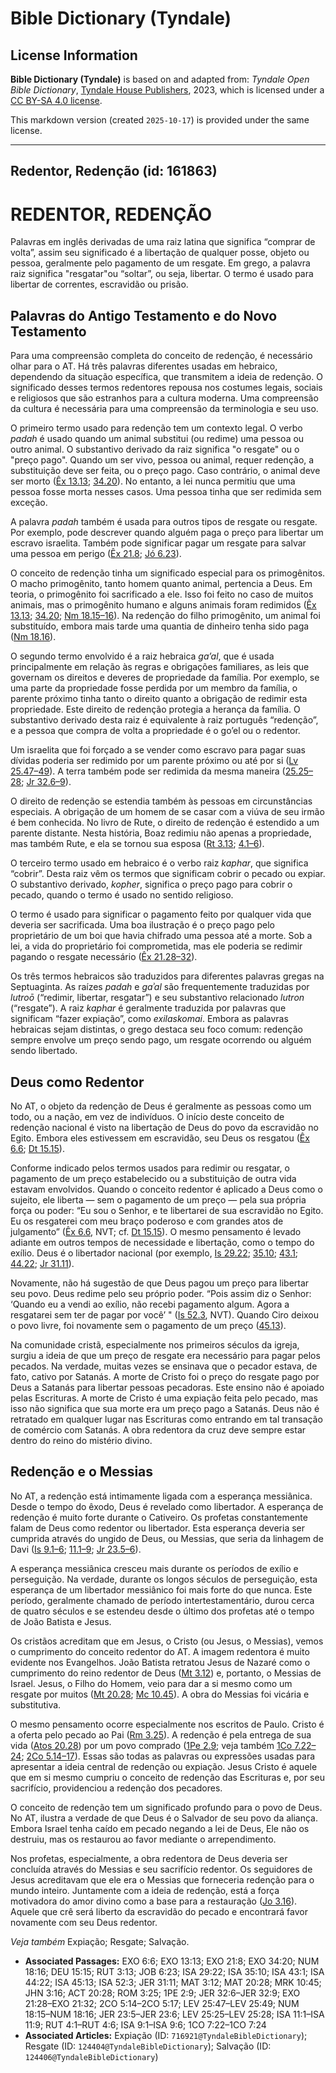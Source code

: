 # Bible Dictionary (Tyndale)

## License Information

**Bible Dictionary (Tyndale)** is based on and adapted from: _Tyndale Open Bible Dictionary_, [Tyndale House Publishers](https://tyndaleopenresources.com/), 2023, which is licensed under a [CC BY-SA 4.0 license](https://creativecommons.org/licenses/by-sa/4.0/legalcode.en).

This markdown version (created `2025-10-17`) is provided under the same license.



--------------------------------

## Redentor, Redenção (id: 161863)

REDENTOR, REDENÇÃO
==================

Palavras em inglês derivadas de uma raiz latina que significa “comprar de volta”, assim seu significado é a libertação de qualquer posse, objeto ou pessoa, geralmente pelo pagamento de um resgate. Em grego, a palavra raiz significa "resgatar"ou “soltar”, ou seja, libertar. O termo é usado para libertar de correntes, escravidão ou prisão.

Palavras do Antigo Testamento e do Novo Testamento
--------------------------------------------------

Para uma compreensão completa do conceito de redenção, é necessário olhar para o AT. Há três palavras diferentes usadas em hebraico, dependendo da situação específica, que transmitem a ideia de redenção. O significado desses termos redentores repousa nos costumes legais, sociais e religiosos que são estranhos para a cultura moderna. Uma compreensão da cultura é necessária para uma compreensão da terminologia e seu uso.

O primeiro termo usado para redenção tem um contexto legal. O verbo *padah* é usado quando um animal substitui (ou redime) uma pessoa ou outro animal. O substantivo derivado da raiz significa "o resgate" ou o "preço pago". Quando um ser vivo, pessoa ou animal, requer redenção, a substituição deve ser feita, ou o preço pago. Caso contrário, o animal deve ser morto ([Êx 13\.13](https://ref.ly/Exod13:13); [34\.20](https://ref.ly/Exod34:20)). No entanto, a lei nunca permitiu que uma pessoa fosse morta nesses casos. Uma pessoa tinha que ser redimida sem exceção.

A palavra *padah* também é usada para outros tipos de resgate ou resgate. Por exemplo, pode descrever quando alguém paga o preço para libertar um escravo israelita. Também pode significar pagar um resgate para salvar uma pessoa em perigo ([Êx 21\.8](https://ref.ly/Exod21:8); [Jó 6\.23](https://ref.ly/Job6:23)).

O conceito de redenção tinha um significado especial para os primogênitos. O macho primogênito, tanto homem quanto animal, pertencia a Deus. Em teoria, o primogênito foi sacrificado a ele. Isso foi feito no caso de muitos animais, mas o primogênito humano e alguns animais foram redimidos ([Êx 13\.13](https://ref.ly/Exod13:13); [34\.20](https://ref.ly/Exod34:20); [Nm 18\.15–16](https://ref.ly/Num18:15-Num18:16)). Na redenção do filho primogênito, um animal foi substituído, embora mais tarde uma quantia de dinheiro tenha sido paga ([Nm 18\.16](https://ref.ly/Num18:16)).

O segundo termo envolvido é a raiz hebraica *ga’al*, que é usada principalmente em relação às regras e obrigações familiares, as leis que governam os direitos e deveres de propriedade da família. Por exemplo, se uma parte da propriedade fosse perdida por um membro da família, o parente próximo tinha tanto o direito quanto a obrigação de redimir esta propriedade. Este direito de redenção protegia a herança da família. O substantivo derivado desta raiz é equivalente à raiz português “redenção”, e a pessoa que compra de volta a propriedade é o go’el ou o redentor.

Um israelita que foi forçado a se vender como escravo para pagar suas dívidas poderia ser redimido por um parente próximo ou até por si ([Lv 25\.47–49](https://ref.ly/Lev25:47-Lev25:49)). A terra também pode ser redimida da mesma maneira ([25\.25–28](https://ref.ly/Lev25:25-Lev25:28); [Jr 32\.6–9](https://ref.ly/Jer32:6-Jer32:9)).

O direito de redenção se estendia também às pessoas em circunstâncias especiais. A obrigação de um homem de se casar com a viúva de seu irmão é bem conhecida. No livro de Rute, o direito de redenção é estendido a um parente distante. Nesta história, Boaz redimiu não apenas a propriedade, mas também Rute, e ela se tornou sua esposa ([Rt 3\.13](https://ref.ly/Ruth3:13); [4\.1–6](https://ref.ly/Ruth4:1-Ruth4:6)).

O terceiro termo usado em hebraico é o verbo raiz *kaphar*, que significa “cobrir”. Desta raiz vêm os termos que significam cobrir o pecado ou expiar. O substantivo derivado, *kopher*, significa o preço pago para cobrir o pecado, quando o termo é usado no sentido religioso.

O termo é usado para significar o pagamento feito por qualquer vida que deveria ser sacrificada. Uma boa ilustração é o preço pago pelo proprietário de um boi que havia chifrado uma pessoa até a morte. Sob a lei, a vida do proprietário foi comprometida, mas ele poderia se redimir pagando o resgate necessário ([Êx 21\.28–32](https://ref.ly/Exod21:28-Exod21:32)).

Os três termos hebraicos são traduzidos para diferentes palavras gregas na Septuaginta. As raízes *padah* e *gaʾal* são frequentemente traduzidas por *lutroō* (“redimir, libertar, resgatar”) e seu substantivo relacionado *lutron* (“resgate”). A raiz *kaphar* é geralmente traduzida por palavras que significam “fazer expiação”, como *exilaskomai*. Embora as palavras hebraicas sejam distintas, o grego destaca seu foco comum: redenção sempre envolve um preço sendo pago, um resgate ocorrendo ou alguém sendo libertado.

Deus como Redentor
------------------

No AT, o objeto da redenção de Deus é geralmente as pessoas como um todo, ou a nação, em vez de indivíduos. O início deste conceito de redenção nacional é visto na libertação de Deus do povo da escravidão no Egito. Embora eles estivessem em escravidão, seu Deus os resgatou ([Êx 6\.6](https://ref.ly/Exod6:6); [Dt 15\.15](https://ref.ly/Deut15:15)).

Conforme indicado pelos termos usados para redimir ou resgatar, o pagamento de um preço estabelecido ou a substituição de outra vida estavam envolvidos. Quando o conceito redentor é aplicado a Deus como o sujeito, ele liberta — sem o pagamento de um preço — pela sua própria força ou poder: “Eu sou o Senhor, e te libertarei de sua escravidão no Egito. Eu os resgaterei com meu braço poderoso e com grandes atos de julgamento” ([Êx 6\.6](https://ref.ly/Exod6:6), NVT; cf. [Dt 15\.15](https://ref.ly/Deut15:15)). O mesmo pensamento é levado adiante em outros tempos de necessidade e libertação, como o tempo do exílio. Deus é o libertador nacional (por exemplo, [Is 29\.22](https://ref.ly/Isa29:22); [35\.10](https://ref.ly/Isa35:10); [43\.1](https://ref.ly/Isa43:1); [44\.22](https://ref.ly/Isa44:22); [Jr 31\.11](https://ref.ly/Jer31:11)).

Novamente, não há sugestão de que Deus pagou um preço para libertar seu povo. Deus redime pelo seu próprio poder. “Pois assim diz o Senhor: ‘Quando eu a vendi ao exílio, não recebi pagamento algum. Agora a resgatarei sem ter de pagar por você’ " ([Is 52\.3](https://ref.ly/Isa52:3), NVT). Quando Ciro deixou o povo livre, foi novamente sem o pagamento de um preço ([45\.13](https://ref.ly/Isa45:13)).

Na comunidade cristã, especialmente nos primeiros séculos da igreja, surgiu a ideia de que um preço de resgate era necessário para pagar pelos pecados. Na verdade, muitas vezes se ensinava que o pecador estava, de fato, cativo por Satanás. A morte de Cristo foi o preço do resgate pago por Deus a Satanás para libertar pessoas pecadoras. Este ensino não é apoiado pelas Escrituras. A morte de Cristo é uma expiação feita pelo pecado, mas isso não significa que sua morte era um preço pago a Satanás. Deus não é retratado em qualquer lugar nas Escrituras como entrando em tal transação de comércio com Satanás. A obra redentora da cruz deve sempre estar dentro do reino do mistério divino.

Redenção e o Messias
--------------------

No AT, a redenção está intimamente ligada com a esperança messiânica. Desde o tempo do êxodo, Deus é revelado como libertador. A esperança de redenção é muito forte durante o Cativeiro. Os profetas constantemente falam de Deus como redentor ou libertador. Esta esperança deveria ser cumprida através do ungido de Deus, ou Messias, que seria da linhagem de Davi ([Is 9\.1–6](https://ref.ly/Isa9:1-Isa9:6); [11\.1–9](https://ref.ly/Isa11:1-Isa11:9); [Jr 23\.5–6](https://ref.ly/Jer23:5-Jer23:6)).

A esperança messiânica cresceu mais durante os períodos de exílio e perseguição. Na verdade, durante os longos séculos de perseguição, esta esperança de um libertador messiânico foi mais forte do que nunca. Este período, geralmente chamado de período intertestamentário, durou cerca de quatro séculos e se estendeu desde o último dos profetas até o tempo de João Batista e Jesus.

Os cristãos acreditam que em Jesus, o Cristo (ou Jesus, o Messias), vemos o cumprimento do conceito redentor do AT. A imagem redentora é muito evidente nos Evangelhos. João Batista retratou Jesus de Nazaré como o cumprimento do reino redentor de Deus ([Mt 3\.12](https://ref.ly/Matt3:12)) e, portanto, o Messias de Israel. Jesus, o Filho do Homem, veio para dar a si mesmo como um resgate por muitos ([Mt 20\.28](https://ref.ly/Matt20:28); [Mc 10\.45](https://ref.ly/Mark10:45)). A obra do Messias foi vicária e substitutiva.

O mesmo pensamento ocorre especialmente nos escritos de Paulo. Cristo é a oferta pelo pecado ao Pai ([Rm 3\.25](https://ref.ly/Rom3:25)). A redenção é pela entrega de sua vida ([Atos 20\.28](https://ref.ly/Acts20:28)) por um povo comprado ([1Pe 2\.9](https://ref.ly/1Pet2:9); veja também [1Co 7\.22–24](https://ref.ly/1Cor7:22-1Cor7:24); [2Co 5\.14–17](https://ref.ly/2Cor5:14-2Cor5:17)). Essas são todas as palavras ou expressões usadas para apresentar a ideia central de redenção ou expiação. Jesus Cristo é aquele que em si mesmo cumpriu o conceito de redenção das Escrituras e, por seu sacrifício, providenciou a redenção dos pecadores.

O conceito de redenção tem um significado profundo para o povo de Deus. No AT, ilustra a verdade de que Deus é o Salvador de seu povo da aliança. Embora Israel tenha caído em pecado negando a lei de Deus, Ele não os destruiu, mas os restaurou ao favor mediante o arrependimento.

Nos profetas, especialmente, a obra redentora de Deus deveria ser concluída através do Messias e seu sacrifício redentor. Os seguidores de Jesus acreditavam que ele era o Messias que forneceria redenção para o mundo inteiro. Juntamente com a ideia de redenção, está a força motivadora do amor divino como a base para a restauração ([Jo 3\.16](https://ref.ly/John3:16)). Aquele que crê será liberto da escravidão do pecado e encontrará favor novamente com seu Deus redentor.

*Veja também* Expiação; Resgate; Salvação.

* **Associated Passages:** EXO 6:6; EXO 13:13; EXO 21:8; EXO 34:20; NUM 18:16; DEU 15:15; RUT 3:13; JOB 6:23; ISA 29:22; ISA 35:10; ISA 43:1; ISA 44:22; ISA 45:13; ISA 52:3; JER 31:11; MAT 3:12; MAT 20:28; MRK 10:45; JHN 3:16; ACT 20:28; ROM 3:25; 1PE 2:9; JER 32:6–JER 32:9; EXO 21:28–EXO 21:32; 2CO 5:14–2CO 5:17; LEV 25:47–LEV 25:49; NUM 18:15–NUM 18:16; JER 23:5–JER 23:6; LEV 25:25–LEV 25:28; ISA 11:1–ISA 11:9; RUT 4:1–RUT 4:6; ISA 9:1–ISA 9:6; 1CO 7:22–1CO 7:24
* **Associated Articles:** Expiação (ID: `716921@TyndaleBibleDictionary`); Resgate (ID: `124404@TyndaleBibleDictionary`); Salvação (ID: `124406@TyndaleBibleDictionary`)

